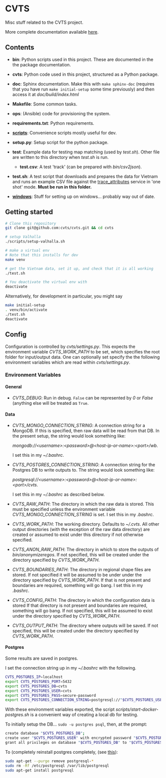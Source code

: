 # CVTS

Misc stuff related to the CVTS project.

More complete documentation available [here](https://cvts.github.io/cvts/).



## Contents

- **bin**: Python scripts used in this project. These are documented in the the
  package documentation.

- **cvts**: Python code used in this project, structured as a Python package.

- **doc**: Sphinx documentation. Make this with `make sphinx-doc` (requires
  that you have run `make initial-setup` some time previously) and then access
  it at *doc/build/index.html*

- **Makefile**: Some common tasks.

- **ops**: (Ansible) code for provisioning the system.

- **requirements.txt**: Python requirements.

- **[scripts](scripts/README.md)**: Convenience scripts mostly useful for dev.

- **setup.py**: Setup script for the python package.

- **test**: Example data for testing map matching (used by *test.sh*). Other
  file are written to this directory when *test.sh* is run.

    - **test.csv**: A test 'track' (can be prepared with *bin/csv2json*).

- **test.sh**: A test script that downloads and prepares the data for Vietnam
  and runs an example CSV file against the
  [trace_attributes](https://valhalla.readthedocs.io/en/latest/api/map-matching/api-reference/#outputs-of-trace_attributes)
  service in 'one shot' mode. **Must be run in this folder.**

- **[windows](./windows/README.md)**: Stuff for setting up on windows...
  probably way out of date.



## Getting started

```bash
# Clone this repository
git clone git@github.com:cvts/cvts.git && cd cvts

# setup Valhalla
./scripts/setup-valhalla.sh

# make a virtual env
# Note that this installs for dev
make venv

# get the Vietnam data, set it up, and check that it is all working
./test.sh

# You deactivate the virtual env with
deactivate
```


Alternatively, for development in particular, you might say

```bash
make initial-setup
. venv/bin/activate
./test.sh
deactivate
```



## Config

Configuration is controlled by *cvts/settings.py*. This expects the environment
variable *CVTS_WORK_PATH* to be set, which specifies the root folder for
input/output data. One can optionally set specify the the following environment
variables which are read within *cvts/settings.py*.

### Environment Variables

#### General

- *CVTS_DEBUG*: Run in debug. `False` can be represented by *0* or *False*
  (anything else will be treated as `True`.


#### Data

- *CVTS_MONGO_CONNECTION_STRING*: A connection string for a MongoDB. If this is
  specified, then raw data will be read from that DB. In the present setup, the
  string would look something like:

  *mongodb://\<username\>:\<password\>@\<host-ip-or-name\>:\<port\>/wb*.

  I set this in my *~/.bashrc*.

- *CVTS_POSTGRES_CONNECTION_STRING*: A connection string for the Postgres DB to
  write outputs to. The string would look something like:

  *postgresql://\<username\>:\<password\>@\<host-ip-or-name\>:\<port\>/cvts*.

  I set this in my *~/.bashrc* as described below.

- *CVTS_RAW_PATH*: The directory in which the raw data is stored. This must be
  specified unless the environment variable *CVTS_MONGO_CONNECTION_STRING* is
  set. I set this in my *.bashrc*.

- *CVTS_WORK_PATH*: The working directory. Defaults to *~/.cvts*. All other
  output directories (with the exception of the raw data directory) are
  created or assumed to exist under this directory if not otherwise specified.

- *CVTS_ANON_RAW_PATH*: The directory in which to store the outputs of
  *bin/anonymizeregos*. If not specified, this will be created under the
  directory specified by *CVTS_WORK_PATH*.

- *CVTS_BOUNDARIES_PATH*: The directory in regional shape files are stored. If
  not specified it will be assumed to be under under the directory specified by
  *CVTS_WORK_PATH*. If that is not present and boundaries are required,
  something will go bang. I set this in my *.bashrc*.

- *CVTS_CONFIG_PATH*: The directory in which the configuration data is stored
  If that directory is not present and boundaries are required, something will
  go bang. If not specified, this will be assumed to exist under the directory
  specified by *CVTS_WORK_PATH*.

- *CVTS_OUTPUT_PATH*: The directory where outputs will be saved. If not
  specified, this will be created under the directory specified by
  *CVTS_WORK_PATH*.


#### Postgres

Some results are saved in postgres.

I set the connection string up in my *~/.bashrc* with the following.

```bash
CVTS_POSTGRES_IP=localhost
export CVTS_POSTGRES_PORT=5432
export CVTS_POSTGRES_DB=cvts
export CVTS_POSTGRES_USER=cvts
export CVTS_POSTGRES_PASS=secure-password
export CVTS_POSTGRES_CONNECTION_STRING=postgresql://"$CVTS_POSTGRES_USER":"$CVTS_POSTGRES_PASS"@"$CVTS_POSTGRES_IP":"$CVTS_POSTGRES_PORT"/"$CVTS_POSTGRES_DB"
```

With these environment variables exported, the script *scripts/start-docker-postgres.sh* is a convenient way of creating a local db for testing.

To initially setup the DB... `sudo -u postgres psql`, then, at the prompt:

```bash
create database "$CVTS_POSTGRES_DB";
create user "$CVTS_POSTGRES_USER" with encrypted password "$CVTS_POSTGRES_PASS";
grant all privileges on database "$CVTS_POSTGRES_DB" to "$CVTS_POSTGRES_USER";
```

To (completely reinstall postgres completely, (see
[this](https://askubuntu.com/questions/817868/how-do-i-reinstall-postgresql-9-5-on-ubuntu-xenial-16-04-1)):

```bash
sudo apt-get --purge remove postgresql-*
sudo rm -Rf /etc/postgresql /var/lib/postgresql
sudo apt-get install postgresql
```
